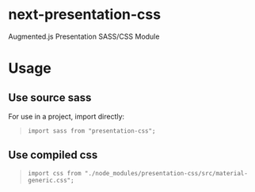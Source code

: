 # next-presentation-css
Augmented.js Presentation SASS/CSS Module

# Usage

## Use source sass
For use in a project, import directly:

> `import sass from "presentation-css";`

## Use compiled css

> `import css from "./node_modules/presentation-css/src/material-generic.css";`
